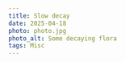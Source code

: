 ```yaml
---
title: Slow decay
date: 2025-04-18
photo: photo.jpg
photo_alt: Some decaying flora
tags: Misc
---
```

